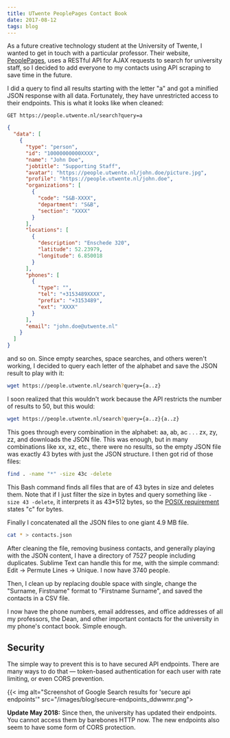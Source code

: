 ```yaml
---
title: UTwente PeoplePages Contact Book
date: 2017-08-12
tags: blog
---
```


As a future creative technology student at the University of Twente, I wanted to get in touch with a particular professor. Their website, [PeoplePages](https://people.utwente.nl/), uses a RESTful API for AJAX requests to search for university staff, so I decided to add everyone to my contacts using API scraping to save time in the future.

<!--more-->

I did a query to find all results starting with the letter "a" and got a minified JSON response with all data. Fortunately, they have unrestricted access to their endpoints. This is what it looks like when cleaned: 

```
GET https://people.utwente.nl/search?query=a
```

```json
{
  "data": [
    {
      "type": "person",
      "id": "10000000000XXXX",
      "name": "John Doe",
      "jobtitle": "Supporting Staff",
      "avatar": "https://people.utwente.nl/john.doe/picture.jpg",
      "profile": "https://people.utwente.nl/john.doe",
      "organizations": [
        {
          "code": "S&B-XXXX",
          "department": "S&B",
          "section": "XXXX"
        }
      ],
      "locations": [
        {
          "description": "Enschede 320",
          "latitude": 52.23979,
          "longitude": 6.850018
        }
      ],
      "phones": [
        {
          "type": "",
          "tel": "+3153489XXXX",
          "prefix": "+3153489",
          "ext": "XXXX"
        }
      ],
      "email": "john.doe@utwente.nl"
    }
  ]
}
```

and so on. Since empty searches, space searches, and others weren't working, I decided to query each letter of the alphabet and save the JSON result to play with it: 

```bash
wget https://people.utwente.nl/search?query={a..z}
```

I soon realized that this wouldn't work because the API restricts the number of results to 50, but this would: 

```sh
wget https://people.utwente.nl/search?query={a..z}{a..z}
```

This goes through every combination in the alphabet: aa, ab, ac . . . zx, zy, zz, and downloads the JSON file. This was enough, but in many combinations like xx, xz, etc., there were no results, so the empty JSON file was exactly 43 bytes with just the JSON structure. I then got rid of those files: 

```sh
find . -name "*" -size 43c -delete
```

This Bash command finds all files that are of 43 bytes in size and deletes them. Note that if I just filter the size in bytes and query something like `-size 43 -delete`, it interprets it as 43*512 bytes, so the [POSIX requirement](https://superuser.com/a/644274) states "c" for bytes.

Finally I concatenated all the JSON files to one giant 4.9 MB file.

```sh
cat * > contacts.json
```

After cleaning the file, removing business contacts, and generally playing with the JSON content, I have a directory of 7527 people including duplicates. Sublime Text can handle this for me, with the simple command: Edit -> Permute Lines -> Unique. I now have 3740 people.

Then, I clean up by replacing double space with single, change the "Surname, Firstname" format to "Firstname Surname", and saved the contacts in a CSV file.

I now have the phone numbers, email addresses, and office addresses of all my professors, the Dean, and other important contacts for the university in my phone's contact book. Simple enough.

## Security

The simple way to prevent this is to have secured API endpoints. There are many ways to do that — token-based authentication for each user with rate limiting, or even CORS prevention.

{{< img alt="Screenshot of Google Search results for 'secure api endpoints'" src="/images/blog/secure-endpoints_ddwwmr.png">

**Update May 2018:** Since then, the university has updated their endpoints. You cannot access them by barebones HTTP now. The new endpoints also seem to have some form of CORS protection.

